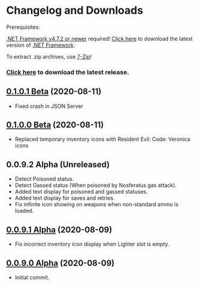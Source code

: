 # Changelog and Downloads

Prerequisites:

[.NET Framework v4.7.2 or newer](https://dotnet.microsoft.com/download/dotnet-framework-runtime) required!
[Click here](https://dotnet.microsoft.com/download/dotnet-framework-runtime) to download the latest version of [.NET Framework](https://dotnet.microsoft.com/download/dotnet-framework-runtime).

To extract .zip archives, use [7-Zip](https://www.7-zip.org/)!

### [Click here](https://github.com/kapdap/re-cvx-srt/releases/download/0.1.0.1/re-cvx-srt_v0.1.0.1.zip) to download the latest release.

## [0.1.0.1 Beta](https://github.com/kapdap/re-cvx-srt/releases/download/0.1.0.1/re-cvx-srt_v0.1.0.1.zip) (2020-08-11)
* Fixed crash in JSON Server

## [0.1.0.0 Beta](https://github.com/kapdap/re-cvx-srt/releases/download/0.1.0.0/re-cvx-srt_v0.1.0.0.zip) (2020-08-11)
* Replaced temporary inventory icons with Resident Evil: Code: Veronica icons

## 0.0.9.2 Alpha (Unreleased)
* Detect Poisoned status.
* Detect Gassed status (When poisoned by Nosferatus gas attack).
* Added text display for poisoned and gassed statuses.
* Added text display for saves and retries.
* Fix infinite icon showing on weapons when non-standard ammo is loaded.

## [0.0.9.1 Alpha](https://github.com/kapdap/re-cvx-srt/releases/download/0.0.9.1/re-cvx-srt_v0.0.9.1.zip) (2020-08-09)
* Fix incorrect inventory icon display when Lighter slot is empty.

## [0.0.9.0 Alpha](https://github.com/kapdap/re-cvx-srt/releases/download/0.0.9.0/re-cvx-srt_v0.0.9.0.zip) (2020-08-09)
* Initial commit.
